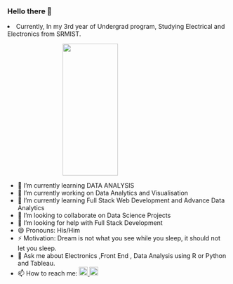 ### Hello there 👋

<li>Currently, In my 3rd year of Undergrad program, Studying Electrical and Electronics from SRMIST.</li>
 
<img src="https://user-images.githubusercontent.com/65285463/149609899-0d8fd4f9-46f0-4a03-a4e3-b06249a89cac.gif" height="300px" width="300px" style=" display: block;
  margin-left: auto;
  margin-right: auto;
  width: 50%; ">


- 🌱 I’m currently learning DATA ANALYSIS  
 - 🔭 I’m currently working on Data Analytics and Visualisation
- 🌱 I’m currently learning Full Stack Web Development and Advance Data Analytics
 - 👯 I’m looking to collaborate on Data Science Projects
- 🤔 I’m looking for help with Full Stack Development 
 - 😄 Pronouns: His/Him
- ⚡ Motivation: Dream is not what you see while you sleep, it should not let you sleep.  
 - 💬 Ask me about Electronics ,Front End , Data Analysis using R or Python and Tableau.
- 📫 How to reach me:  <a href="https://www.linkedin.com/in/rupam-chattopadhyay"> <img src="https://cdn1.iconfinder.com/data/icons/social-media-rounded-corners/512/Rounded_Linkedin2_svg-512.png" height="20px" width="20px"  > </a> <a href="mailto:rupam.altavista@gmail.com"> <img src="https://cdn4.iconfinder.com/data/icons/logos-brands-5/24/gmail-128.png" height="20px" width="20px"  > </a>



